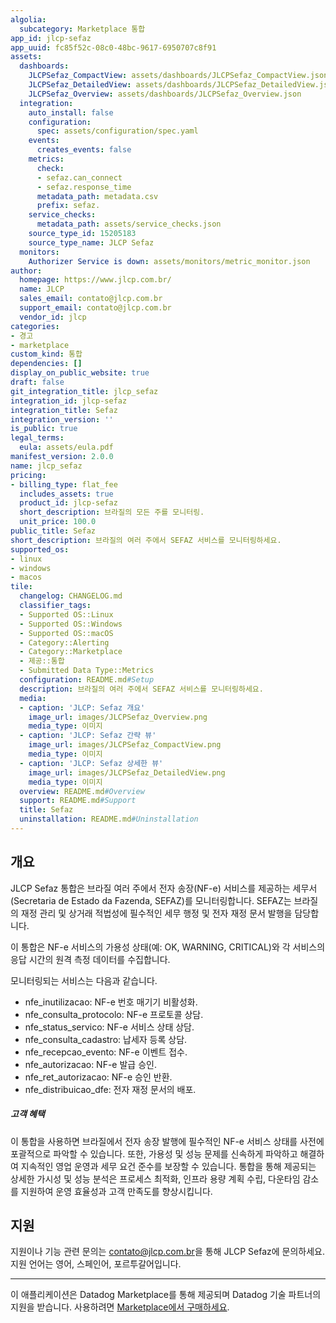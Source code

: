 ```yaml
---
algolia:
  subcategory: Marketplace 통합
app_id: jlcp-sefaz
app_uuid: fc85f52c-08c0-48bc-9617-6950707c8f91
assets:
  dashboards:
    JLCPSefaz_CompactView: assets/dashboards/JLCPSefaz_CompactView.json
    JLCPSefaz_DetailedView: assets/dashboards/JLCPSefaz_DetailedView.json
    JLCPSefaz_Overview: assets/dashboards/JLCPSefaz_Overview.json
  integration:
    auto_install: false
    configuration:
      spec: assets/configuration/spec.yaml
    events:
      creates_events: false
    metrics:
      check:
      - sefaz.can_connect
      - sefaz.response_time
      metadata_path: metadata.csv
      prefix: sefaz.
    service_checks:
      metadata_path: assets/service_checks.json
    source_type_id: 15205183
    source_type_name: JLCP Sefaz
  monitors:
    Authorizer Service is down: assets/monitors/metric_monitor.json
author:
  homepage: https://www.jlcp.com.br/
  name: JLCP
  sales_email: contato@jlcp.com.br
  support_email: contato@jlcp.com.br
  vendor_id: jlcp
categories:
- 경고
- marketplace
custom_kind: 통합
dependencies: []
display_on_public_website: true
draft: false
git_integration_title: jlcp_sefaz
integration_id: jlcp-sefaz
integration_title: Sefaz
integration_version: ''
is_public: true
legal_terms:
  eula: assets/eula.pdf
manifest_version: 2.0.0
name: jlcp_sefaz
pricing:
- billing_type: flat_fee
  includes_assets: true
  product_id: jlcp-sefaz
  short_description: 브라질의 모든 주를 모니터링.
  unit_price: 100.0
public_title: Sefaz
short_description: 브라질의 여러 주에서 SEFAZ 서비스를 모니터링하세요.
supported_os:
- linux
- windows
- macos
tile:
  changelog: CHANGELOG.md
  classifier_tags:
  - Supported OS::Linux
  - Supported OS::Windows
  - Supported OS::macOS
  - Category::Alerting
  - Category::Marketplace
  - 제공::통합
  - Submitted Data Type::Metrics
  configuration: README.md#Setup
  description: 브라질의 여러 주에서 SEFAZ 서비스를 모니터링하세요.
  media:
  - caption: 'JLCP: Sefaz 개요'
    image_url: images/JLCPSefaz_Overview.png
    media_type: 이미지
  - caption: 'JLCP: Sefaz 간략 뷰'
    image_url: images/JLCPSefaz_CompactView.png
    media_type: 이미지
  - caption: 'JLCP: Sefaz 상세한 뷰'
    image_url: images/JLCPSefaz_DetailedView.png
    media_type: 이미지
  overview: README.md#Overview
  support: README.md#Support
  title: Sefaz
  uninstallation: README.md#Uninstallation
---
```


<!--  SOURCED FROM https://github.com/DataDog/marketplace -->


## 개요

JLCP Sefaz 통합은 브라질 여러 주에서 전자 송장(NF-e) 서비스를 제공하는 세무서(Secretaria de Estado da Fazenda, SEFAZ)를 모니터링합니다. SEFAZ는 브라질의 재정 관리 및 상거래 적법성에 필수적인 세무 행정 및 전자 재정 문서 발행을 담당합니다.

이 통합은 NF-e 서비스의 가용성 상태(예: OK, WARNING, CRITICAL)와 각 서비스의 응답 시간의 원격 측정 데이터를 수집합니다.

모니터링되는 서비스는 다음과 같습니다.
- nfe_inutilizacao:  NF-e 번호 매기기 비활성화.
- nfe_consulta_protocolo: NF-e 프로토콜 상담.
- nfe_status_servico: NF-e 서비스 상태 상담.
- nfe_consulta_cadastro: 납세자 등록 상담.
- nfe_recepcao_evento: NF-e 이벤트 접수.
- nfe_autorizacao: NF-e 발급 승인.
- nfe_ret_autorizacao: NF-e 승인 반환.
- nfe_distribuicao_dfe: 전자 재정 문서의 배포.

##### 고객 혜택

이 통합을 사용하면 브라질에서 전자 송장 발행에 필수적인 NF-e 서비스 상태를 사전에 포괄적으로 파악할 수 있습니다. 또한, 가용성 및 성능 문제를 신속하게 파악하고 해결하여 지속적인 영업 운영과 세무 요건 준수를 보장할 수 있습니다. 통합을 통해 제공되는 상세한 가시성 및 성능 분석은 프로세스 최적화, 인프라 용량 계획 수립, 다운타임 감소를 지원하여 운영 효율성과 고객 만족도를 향상시킵니다.

## 지원

지원이나 기능 관련 문의는 [contato@jlcp.com.br][3]을 통해 JLCP Sefaz에 문의하세요. 지원 언어는 영어, 스페인어, 포르투갈어입니다.

[1]: https://docs.datadoghq.com/ko/agent/guide/agent-commands/
[2]: https://docs.datadoghq.com/ko/agent/guide/agent-configuration-files/#agent-configuration-directory
[3]: mailto:contato@jlcp.com.br

---
이 애플리케이션은 Datadog Marketplace를 통해 제공되며 Datadog 기술 파트너의 지원을 받습니다. 사용하려면 <a href="https://app.datadoghq.com/marketplace/app/jlcp-sefaz" target="_blank">Marketplace에서 구매하세요</a>.